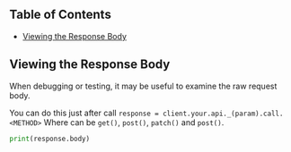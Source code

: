 
## Table of Contents
* [Viewing the Response Body](#response-body)

<a name="response-body"></a>
## Viewing the Response Body

When debugging or testing, it may be useful to examine the raw request body.

You can do this just after call `response = client.your.api._(param).call.<METHOD>` Where <METHOD> can be `get()`, `post()`, `patch()` and `post()`.

```python
print(response.body)
```
